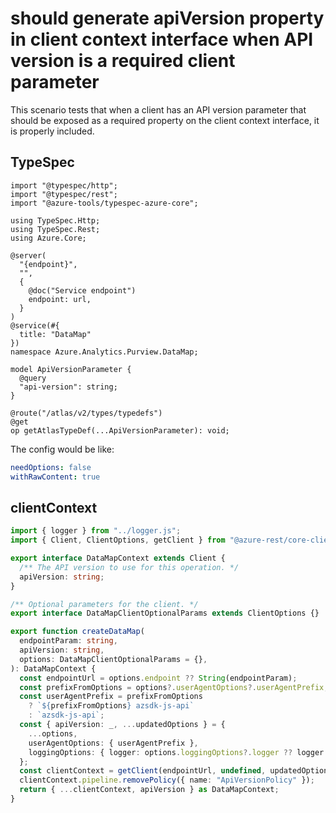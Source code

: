 # should generate apiVersion property in client context interface when API version is a required client parameter

This scenario tests that when a client has an API version parameter that should be exposed as a required property on the client context interface, it is properly included.

## TypeSpec

```tsp
import "@typespec/http";
import "@typespec/rest";
import "@azure-tools/typespec-azure-core";

using TypeSpec.Http;
using TypeSpec.Rest;
using Azure.Core;

@server(
  "{endpoint}",
  "",
  {
    @doc("Service endpoint")
    endpoint: url,
  }
)
@service(#{
  title: "DataMap"
})
namespace Azure.Analytics.Purview.DataMap;

model ApiVersionParameter {
  @query
  "api-version": string;
}

@route("/atlas/v2/types/typedefs")
@get
op getAtlasTypeDef(...ApiVersionParameter): void;
```

The config would be like:

```yaml
needOptions: false
withRawContent: true
```

## clientContext

```ts clientContext
import { logger } from "../logger.js";
import { Client, ClientOptions, getClient } from "@azure-rest/core-client";

export interface DataMapContext extends Client {
  /** The API version to use for this operation. */
  apiVersion: string;
}

/** Optional parameters for the client. */
export interface DataMapClientOptionalParams extends ClientOptions {}

export function createDataMap(
  endpointParam: string,
  apiVersion: string,
  options: DataMapClientOptionalParams = {},
): DataMapContext {
  const endpointUrl = options.endpoint ?? String(endpointParam);
  const prefixFromOptions = options?.userAgentOptions?.userAgentPrefix;
  const userAgentPrefix = prefixFromOptions
    ? `${prefixFromOptions} azsdk-js-api`
    : `azsdk-js-api`;
  const { apiVersion: _, ...updatedOptions } = {
    ...options,
    userAgentOptions: { userAgentPrefix },
    loggingOptions: { logger: options.loggingOptions?.logger ?? logger.info },
  };
  const clientContext = getClient(endpointUrl, undefined, updatedOptions);
  clientContext.pipeline.removePolicy({ name: "ApiVersionPolicy" });
  return { ...clientContext, apiVersion } as DataMapContext;
}
```